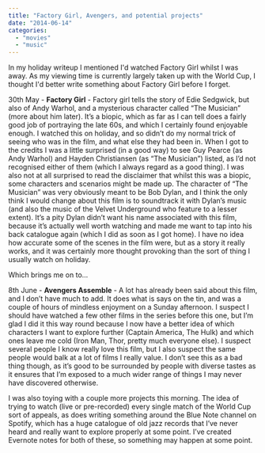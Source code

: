 ```yaml
---
title: "Factory Girl, Avengers, and potential projects"
date: "2014-06-14"
categories: 
  - "movies"
  - "music"
---
```


In my holiday writeup I mentioned I'd watched Factory Girl whilst I was away. As my viewing time is currently largely taken up with the World Cup, I thought I'd better write something about Factory Girl before I forget.

30th May - **Factory Girl** - Factory girl tells the story of Edie Sedgwick, but also of Andy Warhol, and a mysterious character called “The Musician” (more about him later). It’s a biopic, which as far as I can tell does a fairly good job of portraying the late 60s, and which I certainly found enjoyable enough. I watched this on holiday, and so didn’t do my normal trick of seeing who was in the film, and what else they had been in. When I got to the credits I was a little surprised (in a good way) to see Guy Pearce (as Andy Warhol) and Hayden Christiansen (as “The Musician”) listed, as I’d not recognised either of them (which I always regard as a good thing). I was also not at all surprised to read the disclaimer that whilst this was a biopic, some characters and scenarios might be made up. The character of “The Musician” was very obviously meant to be Bob Dylan, and I think the only think I would change about this film is to soundtrack it with Dylan’s music (and also the music of the Velvet Underground who feature to a lesser extent). It’s a pity Dylan didn’t want his name associated with this film, because it’s actually well worth watching and made me want to tap into his back catalogue again (which I did as soon as I got home). I have no idea how accurate some of the scenes in the film were, but as a story it really works, and it was certainly more thought provoking than the sort of thing I usually watch on holiday.

Which brings me on to...

8th June - **Avengers Assemble** - A lot has already been said about this film, and I don’t have much to add. It does what is says on the tin, and was a couple of hours of mindless enjoyment on a Sunday afternoon. I suspect I should have watched a few other films in the series before this one, but I’m glad I did it this way round because I now have a better idea of which characters I want to explore further (Captain America, The Hulk) and which ones leave me cold (Iron Man, Thor, pretty much everyone else). I suspect several people I know really love this film, but I also suspect the same people would balk at a lot of films I really value. I don’t see this as a bad thing though, as it’s good to be surrounded by people with diverse tastes as it ensures that I’m exposed to a much wider range of things I may never have discovered otherwise.

I was also toying with a couple more projects this morning. The idea of trying to watch (live or pre-recorded) every single match of the World Cup sort of appeals, as does writing something around the Blue Note channel on Spotify, which has a huge catalogue of old jazz records that I’ve never heard and really want to explore properly at some point. I’ve created Evernote notes for both of these, so something may happen at some point.
